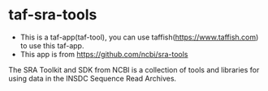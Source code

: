 # taf-sra-tools

- This is a taf-app(taf-tool), you can use taffish(https://www.taffish.com) to use this taf-app.
- This app is from https://github.com/ncbi/sra-tools

The SRA Toolkit and SDK from NCBI is a collection of tools and libraries for using data in the INSDC Sequence Read Archives.
